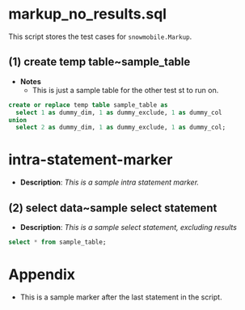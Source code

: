 
# markup_no_results.sql


This script stores the test cases for `snowmobile.Markup`.



## (1) create temp table~sample_table


- **Notes**
	- This is just a sample table for the other test st to run on.

```sql
create or replace temp table sample_table as
  select 1 as dummy_dim, 1 as dummy_exclude, 1 as dummy_col
union
  select 2 as dummy_dim, 1 as dummy_exclude, 1 as dummy_col;
```



# intra-statement-marker
* **Description**: _This is a sample intra statement marker._



## (2) select data~sample select statement
* **Description**: _This is a sample select statement, excluding results_

```sql
select * from sample_table;
```



# Appendix


- This is a sample marker after the last statement in the script.
